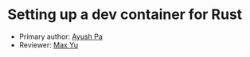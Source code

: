 # Setting up a dev container for Rust

* Primary author: [Ayush Pa](https://github.com/ayushTheunc)
* Reviewer: [Max Yu](https://github.com/myu123)